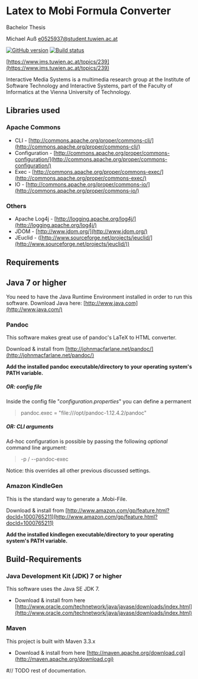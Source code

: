 Latex to Mobi Formula Converter
=============================

Bachelor Thesis

Michael Auß
e0525937@student.tuwien.ac.at

[![GitHub version](https://badge.fury.io/gh/sevyls%2Flatex-formulas-mobi-converter.svg)](http://badge.fury.io/gh/sevyls%2Flatex-formulas-mobi-converter) [![Build status](https://travis-ci.org/Sevyls/latex-formulas-mobi-converter.svg?branch=master "Build status")](https://travis-ci.org/Sevyls/latex-formulas-mobi-converter)

[https://www.ims.tuwien.ac.at/topics/239](https://www.ims.tuwien.ac.at/topics/239)

Interactive Media Systems is a multimedia research group at the
Institute of Software Technology and Interactive Systems, part of the
Faculty of Informatics at the Vienna University of Technology.

## Libraries used

### Apache Commons
* CLI - [http://commons.apache.org/proper/commons-cli/](http://commons.apache.org/proper/commons-cli/)
* Configuration - [http://commons.apache.org/proper/commons-configuration/](http://commons.apache.org/proper/commons-configuration/)
* Exec - [http://commons.apache.org/proper/commons-exec/](http://commons.apache.org/proper/commons-exec/)
* IO - [http://commons.apache.org/proper/commons-io/](http://commons.apache.org/proper/commons-io/)

### Others
* Apache Log4j - [http://logging.apache.org/log4j/](http://logging.apache.org/log4j/)
* JDOM - [http://www.jdom.org/](http://www.jdom.org/)
* JEuclid - ([http://www.sourceforge.net/projects/jeuclid/](http://www.sourceforge.net/projects/jeuclid/))

## Requirements

## Java 7 or higher

You need to have the Java Runtime Environment installed in order to run this software.
Download Java here: [http://www.java.com](http://www.java.com/)

### Pandoc
This software makes great use of pandoc's LaTeX to HTML converter. 

Download & install from [http://johnmacfarlane.net/pandoc/](http://johnmacfarlane.net/pandoc/)

**Add the installed pandoc executable/directory to your operating system's PATH variable.**

##### OR: config file

Inside the config file "*configuration.properties*" you can define a permanent  
> pandoc.exec = "file:///opt/pandoc-1.12.4.2/pandoc"

##### OR: CLI arguments

Ad-hoc configuration is possible by passing the following *optional* command line argument:

> -p / --pandoc-exec <pandoc-filepath>

Notice: this overrides all other previous discussed settings.

### Amazon KindleGen

This is the standard way to generate a .Mobi-File.

Download & install from [http://www.amazon.com/gp/feature.html?docId=1000765211](http://www.amazon.com/gp/feature.html?docId=1000765211)

**Add the installed kindlegen executable/directory to your operating system's PATH variable.**


## Build-Requirements

### Java Development Kit (JDK) 7 or higher

This software uses the Java SE JDK 7.

* Download & install from here [http://www.oracle.com/technetwork/java/javase/downloads/index.html](http://www.oracle.com/technetwork/java/javase/downloads/index.html)

### Maven

This project is built with Maven 3.3.x

* Download & install from here [http://maven.apache.org/download.cgi](http://maven.apache.org/download.cgi)





#// TODO rest of documentation.



